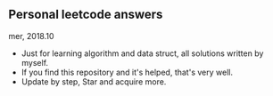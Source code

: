 ## Personal leetcode answers
mer, 2018.10

- Just for learning algorithm and data struct, all solutions written by myself.
- If you find this repository and it's helped, that's very well.
- Update by step, Star and acquire more. 
